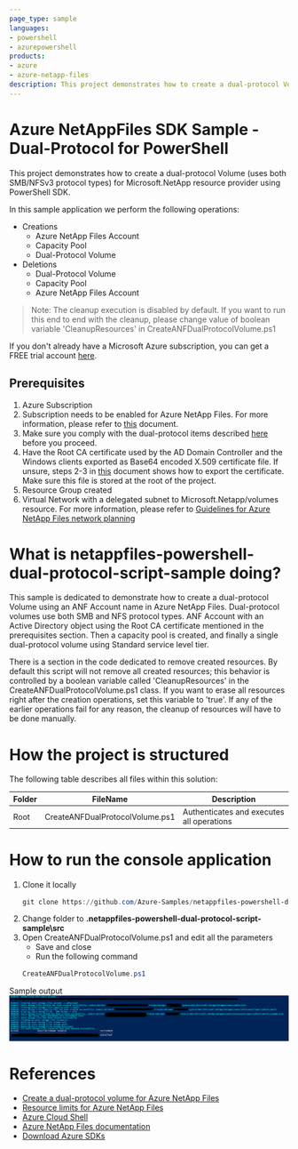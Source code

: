 ```yaml
---
page_type: sample
languages:
- powershell
- azurepowershell
products:
- azure
- azure-netapp-files
description: This project demonstrates how to create a dual-protocol Volume for Microsoft.NetApp resource provider using PowerShell SDK.
---
```


# Azure NetAppFiles SDK Sample - Dual-Protocol for PowerShell 

This project demonstrates how to create a dual-protocol Volume (uses both SMB/NFSv3 protocol types) for Microsoft.NetApp resource provider using PowerShell SDK.

In this sample application we perform the following operations:

* Creations
    * Azure NetApp Files Account
    * Capacity Pool
    * Dual-Protocol Volume
* Deletions
    * Dual-Protocol Volume
    * Capacity Pool
    * Azure NetApp Files Account

>Note: The cleanup execution is disabled by default. If you want to run this end to end with the cleanup, please
>change value of boolean variable 'CleanupResources' in CreateANFDualProtocolVolume.ps1

If you don't already have a Microsoft Azure subscription, you can get a FREE trial account [here](http://go.microsoft.com/fwlink/?LinkId=330212).

## Prerequisites

1. Azure Subscription
1. Subscription needs to be enabled for Azure NetApp Files. For more information, please refer to [this](https://docs.microsoft.com/azure/azure-netapp-files/azure-netapp-files-register#waitlist) document.
1. Make sure you comply with the dual-protocol items described [here](https://docs.microsoft.com/en-us/azure/azure-netapp-files/create-volumes-dual-protocol#considerations) before you proceed.
1. Have the Root CA certificate used by the AD Domain Controller and the Windows clients exported as Base64 encoded X.509 certificate file.
If unsure, steps 2-3 in [this](https://docs.microsoft.com/en-us/azure/azure-netapp-files/create-volumes-dual-protocol#upload-active-directory-certificate-authority-public-root-certificate) document shows how to export the certificate.
Make sure this file is stored at the root of the project.
1. Resource Group created
1. Virtual Network with a delegated subnet to Microsoft.Netapp/volumes resource. For more information, please refer to [Guidelines for Azure NetApp Files network planning](https://docs.microsoft.com/en-us/azure/azure-netapp-files/azure-netapp-files-network-topologies)

# What is netappfiles-powershell-dual-protocol-script-sample doing? 

This sample is dedicated to demonstrate how to create a dual-protocol Volume using an ANF Account name in Azure NetApp Files.
Dual-protocol volumes use both SMB and NFS protocol types.
ANF Account with an Active Directory object using the Root CA certificate mentioned in the prerequisites section.
Then a capacity pool is created, and finally a single dual-protocol volume using Standard service level tier.

There is a section in the code dedicated to remove created resources. By default this script will not remove all created resources;
this behavior is controlled by a boolean variable called 'CleanupResources' in the CreateANFDualProtocolVolume.ps1 class. If you want to erase all resources right after the
creation operations, set this variable to 'true'.
If any of the earlier operations fail for any reason, the cleanup of resources will have to be done manually.

# How the project is structured

The following table describes all files within this solution:

| Folder      | FileName                		| Description                                                                                                                         |
|-------------|---------------------------------|-------------------------------------------------------------------------------------------------------------------------------------|
| Root        | CreateANFDualProtocolVolume.ps1 | Authenticates and executes all operations                                                                                           |

# How to run the console application

1. Clone it locally
    ```powershell
    git clone https://github.com/Azure-Samples/netappfiles-powershell-dual-protocol-script-sample.git
    ```
1. Change folder to **.netappfiles-powershell-dual-protocol-script-sample\src**
1. Open CreateANFDualProtocolVolume.ps1 and edit all the parameters
	 * Save and close
	 * Run the following command
	 ``` powershell
	 CreateANFDualProtocolVolume.ps1
	 ```

Sample output
![e2e execution](./media/e2e-execution.PNG)

# References

* [Create a dual-protocol volume for Azure NetApp Files](https://docs.microsoft.com/en-us/azure/azure-netapp-files/create-volumes-dual-protocol)
* [Resource limits for Azure NetApp Files](https://docs.microsoft.com/en-us/azure/azure-netapp-files/azure-netapp-files-resource-limits)
* [Azure Cloud Shell](https://docs.microsoft.com/en-us/azure/cloud-shell/quickstart)
* [Azure NetApp Files documentation](https://docs.microsoft.com/en-us/azure/azure-netapp-files/)
* [Download Azure SDKs](https://azure.microsoft.com/downloads/)
 
